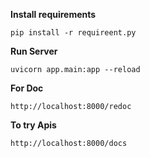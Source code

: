 **Install requirements**

`pip install -r requireent.py`

**Run Server**

`uvicorn app.main:app --reload`

**For Doc**

`http://localhost:8000/redoc`

**To try Apis**

`http://localhost:8000/docs`

